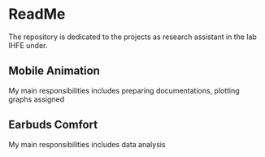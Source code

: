 # ReadMe

The repository is dedicated to the projects as research assistant in the lab IHFE under.

## Mobile Animation
My main responsibilities includes preparing documentations, plotting graphs assigned

## Earbuds Comfort
My main responsibilities includes data analysis
